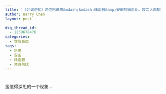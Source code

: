 ```yaml
---
title: '《非诚勿扰》两位哈佛男&mdash;&mdash;陆宏毅&amp;安田剪辑对比。窥二人而知哈佛。'
author: Harry Chen
layout: post

dsq_thread_id:
  - 1259678476
categories:
  - 世情百态
tags:
  - 哈佛
  - 安田
  - 陆宏毅
  - 非诚勿扰
---
```

# 

蛮值得深思的一个现象…

